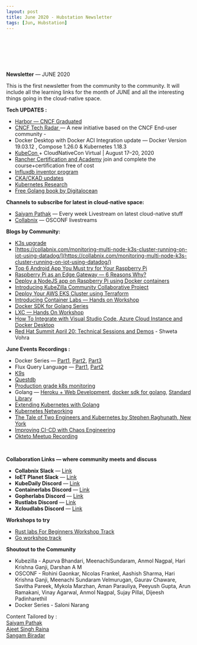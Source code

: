 ```yaml
---
layout: post
title: June 2020 - Hubstation Newsletter 
tags: [Jun, Hubstation]
---
```

### <br> 

<br> 

<br> 

**Newsletter** — JUNE 2020

This is the first newsletter from the community to the community. It will
include all the learning links for the month of JUNE and all the interesting
things going in the cloud-native space.

**Tech UPDATES :**

* [Harbor — CNCF
Graduated](https://www.cncf.io/announcement/2020/06/23/cloud-native-computing-foundation-announces-harbor-graduation/)
* [CNCF Tech Radar
](https://www.cncf.io/blog/2020/06/12/introducing-the-cncf-technology-radar/)— A
new initiative based on the CNCF End-user community -
* Docker Desktop with Docker ACI Integration update — Docker Version 19.03.12 ,
Compose 1.26.0 & Kubernetes 1.18.3
* [KubeCon ](https://events.linuxfoundation.org/kubecon-cloudnativecon-europe/)+
CloudNativeCon Virtual | August 17–20, 2020
* [Rancher Certification and
Academy](https://meet.meetup.com/ls/click?upn=SDNnya-2FgLI6CfUa8do8Zd2rdbQiLPFP9HvEEF6TPGxAHCfNqFyLS-2F4VYF-2Fr7N1g72x-2Fq2srgczaCJR3AUbjc2w-3D-3DK5zv_cUpgwKrb6AUAk9wp7EJeVkYWKCjRDuz4HoGo42MhmNDBcvDjkfBS8lkq0GB149Hm4J0Yz2pgkehB7khcwyVjZU4mE6UTawgmiZ78N9yJhgwJNxWj-2FDo4Pzoujk-2Fbcx8HPKuC-2BlRTPm-2BNgyuTNTVrfbFcOnUh9eg6I1yuc87ThsGEqzX1KRcd40ggjskvB4CEDXhMguAVHz6oh30K3DpHvyIJjM2m-2B65dpzjvBxZZTTw-3D)
join and complete the course+certification free of cost
* [Influxdb inventor
program](https://www.influxdata.com/blog/become-an-influxdb-inventor/)
* [CKA/CKAD
updates](https://nativecloud.dev/what-changes-with-certified-kubernetes-administrator-in-september-2020/)
* [Kubernetes Research](https://learnk8s.io/research)
* [Free Golang book by
Digitalocean](https://www.digitalocean.com/community/books/how-to-code-in-go-ebook)

**Channels to subscribe for latest in cloud-native space:**

* [Saiyam Pathak](https://www.youtube.com/channel/UCi-1nnN0eC9nRleXdZA6ncg) —
Every week Livestream on latest cloud-native stuff
* [Collabnix](https://www.youtube.com/channel/UCyGUMSe_Y5zuYwrIQdJuLvw) — OSCONF
livestreams

**Blogs by Community:**

* [K3s upgrade](https://rancher.com/blog/2020/upgrade-your-k3s-cluster)
* [https://collabnix.com/monitoring-multi-node-k3s-cluster-running-on-iot-using-datadog/](https://collabnix.com/monitoring-multi-node-k3s-cluster-running-on-iot-using-datadog/)
* [Top 6 Android App You Must try for Your Raspberry
Pi](https://www.ioetplanet.com/top-6-android-app-you-must-try-for-your-raspberry-pi/)
* [Raspberry Pi as an Edge Gateway — 6 Reasons
Why?](https://www.ioetplanet.com/raspberry-pi-as-an-edge-gateway-6-reasons-why/)
* [Deploy a NodeJS app on Raspberry Pi using Docker
containers](https://www.ioetplanet.com/deploy-a-node-js-app-on-raspberry-pi-using-docker-containers/)
* [Introducing KubeZilla Community Collaborative
Project](https://kubezilla.com/introducing-kubezilla-community-collaborative-project/)
* [Deploy Your AWS EKS Cluster using
Terraform](https://kubezilla.com/deploy-your-aws-eks-cluster-with-terraform/)
* [Introducing Container Labs — Hands on
Workshop](http://containerlabs.kubedaily.com/)
* [Docker SDK for Golang
Series](http://engineitops.com/docker-sdk-for-golang-in-5-sec-part-1/)
* [LXC — Hands On Workshop](http://containerlabs.kubedaily.com/LXC/)
* [How To Integrate with Visual Studio Code, Azure Cloud Instance and Docker
Desktop](http://engineitops.com/how-to-integrate-visual-studio-code-azure-cloud-instance-and-docker-desktop/)
* [Red Hat Summit April 20: Technical Sessions and Demos](https://medium.com/@shweta.vohra/red-hat-summit-april-20-technical-sessions-and-demos-that-you-should-not-miss-e07d151e8058) - Shweta Vohra

**June Events Recordings :**

* Docker Series — [Part1](https://www.youtube.com/watch?v=U_yntAEIE8U&t=0s),
[Part2](https://www.youtube.com/watch?v=o7ZA_PAZTnk&t=0s),
[Part3](https://www.youtube.com/watch?v=L5pupPUS2Uo&t=0s)
* Flux Query Language —
[Part1](https://www.youtube.com/watch?v=o7ZA_PAZTnk&t=1993s),
[Part2](https://www.youtube.com/watch?v=L5pupPUS2Uo&t=2616s)
* [K9s](https://www.youtube.com/watch?v=U_yntAEIE8U&t=2241s)
* [Questdb](https://www.youtube.com/watch?v=wjkDbgi_mec&t=0s)
* [Production grade k8s
monitoring](https://www.youtube.com/watch?v=hoEfBrfM5ZI&t=0s)
* Golang — [Heroku + Web
Development](https://www.youtube.com/watch?v=L5pupPUS2Uo&t=4576s), [docker sdk
for golang](https://www.youtube.com/watch?v=o7ZA_PAZTnk&t=4944s), [Standard
Library](https://www.youtube.com/watch?v=U_yntAEIE8U&t=4794s)
* [Extending Kubernetes with
Golang](https://www.youtube.com/watch?v=hoEfBrfM5ZI&t=4992s)
* [Kubernetes Networking](https://www.youtube.com/watch?v=wjkDbgi_mec&t=2760s)
* [The Tale of Two Engineers and Kubernetes by Stephen Raghunath, New
York](https://www.youtube.com/watch?v=sXypLc2IuG8)
* [Improving CI-CD with Chaos
Engineering](https://www.youtube.com/watch?v=BdyF70TW-x4&t=76s)
* [Okteto Meetup
Recording](https://www.youtube.com/channel/UC7iaQyrCjUO6724H7jFzl7g?view_as=subscriber)

<br> 

**Collaboration Links — where community meets and discuss**

* **Collabnix Slack** —
[Link](https://join.slack.com/t/collabnix/shared_invite/enQtOTMzNDQzODk2Mjg5LWNlNDU2Y2Y3ZTE2MzAyMGUwOGY4NGQ3N2E4ZjY3MjFiYzFhZjlhNWU5NmY1ZTBiM2NkM2U3NmY1N2NmODliMDk)
* **IoET Planet Slack** —
[Link](https://join.slack.com/t/ioetplanet/shared_invite/zt-ew8vjlht-PrkfyVf7ElopQ~6gt9d8PA)
* **KubeDaily Discord** — [Link](https://discord.gg/rEvr7vq)
* **Containerlabs Discord** — [Link](https://discord.gg/rEvr7vq)
* **Gopherlabs Discord** — [Link](https://discord.gg/S3GtFvT)
* **Rustlabs Discord** — [Link](https://discord.gg/aU3yAmF)
* **Xcloudlabs Discord** — [Link](https://discord.gg/QEcu7yK)

**Workshops to try**
* [Rust labs For Beginners Workshop
Track](http://rustlabs.kubedaily.com/Beginners/README.html)
* [Go workshop track](https://gopherlabs.kubedaily.com/)

**Shoutout to the Community**
* Kubezilla - Apurva Bhandari, MeenachiSundaram, Anmol Nagpal, Hari Krishna Ganji, Darshan A M
* OSCONF - Rohini Gaonkar, Nicolas Frankel, Aashish Sharma, Hari Krishna Ganji, Meenachi Sundaram Velmurugan, Gaurav Chaware, Savitha Pareek, Mykola Marzhan, Aman Parauliya, Peeyush Gupta, Arun Ramakani, Vinay Agarwal, Anmol Nagpal, Sujay Pillai, Dijeesh Padinharethil
* Docker Series - Saloni Narang

Content Tailored by :<br> [Saiyam Pathak](https://twitter.com/SaiyamPathak)<br>
[Ajeet Singh Raina](https://twitter.com/ajeetsraina)<br> [Sangam
Biradar](https://linktr.ee/sangambiradar)

<br> 

